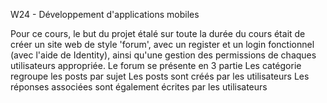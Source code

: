 W24 - Développement d'applications mobiles

Pour ce cours, le but du projet étalé sur toute la durée du cours était de créer un site web de style 'forum', avec un register et un login fonctionnel (avec l'aide de Identity), ainsi qu'une gestion des permissions de chaques utilisateurs appropriée.
Le forum se présente en 3 partie 
    Les catégorie regroupe les posts par sujet
    Les posts sont créés par les utilisateurs
    Les réponses associées sont également écrites par les utilisateurs

    
    
